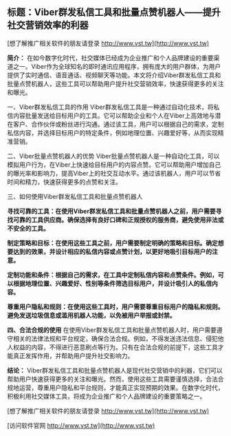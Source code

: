 ## **标题：Viber群发私信工具和批量点赞机器人——提升社交营销效率的利器**

[想了解推广相关软件的朋友请登录 http://www.vst.tw](http://www.vst.tw)

**简介：**
在如今数字化时代，社交媒体已经成为企业推广和个人品牌建设的重要渠道之一。Viber作为全球知名的即时通讯应用程序，拥有庞大的用户群体，为用户提供了实时通信、语音通话、视频聊天等功能。本文将介绍Viber群发私信工具和批量点赞机器人，这些工具可以帮助用户提升社交营销效率，快速获得更多的关注和曝光。

一、Viber群发私信工具的作用
Viber群发私信工具是一种通过自动化技术，将私信内容批量发送给目标用户的工具。它可以帮助企业和个人在Viber上高效地与潜在客户、合作伙伴或粉丝进行沟通。通过该工具，用户可以根据自己的需求，定制私信内容，并选择目标用户的特定条件，例如地理位置、兴趣爱好等，从而实现精准营销。

二、Viber批量点赞机器人的优势
Viber批量点赞机器人是一种自动化工具，可以模拟用户行为，在Viber上快速给目标用户的内容点赞。它可以帮助用户增加自己的曝光率和影响力，提高Viber上的社交互动水平。通过该机器人，用户可以节省时间和精力，快速获得更多的点赞和关注。

三、如何使用Viber群发私信工具和批量点赞机器人

**寻找可靠的工具：在使用Viber群发私信工具和批量点赞机器人之前，用户需要寻找可靠的工具供应商。确保选择有良好口碑和正规授权的服务商，避免使用非法或不安全的工具。**

**制定策略和目标：在使用这些工具之前，用户需要制定明确的策略和目标。确定想要达到的效果，并设计相应的私信内容或点赞计划，以更好地吸引目标用户的注意。**

**定制功能和条件：根据自己的需求，在工具中定制私信内容和点赞条件。例如，可以根据地理位置、兴趣爱好、性别等条件筛选目标用户，并设计吸引人的私信内容。**

**尊重用户隐私和规则：在使用这些工具时，用户需要尊重目标用户的隐私和规则。避免发送垃圾信息或滥用机器人功能，以免被用户举报或封禁。**

**四、合法合规的使用**
在使用Viber群发私信工具和批量点赞机器人时，用户需要遵守相关的法律法规和平台规定，确保合法合规。例如，不得发送违法信息、侵犯他人权益的内容，不得进行恶意刷点等行为。只有在合法合规的前提下，这些工具才能真正发挥作用，并帮助用户提升社交影响力。

**结论：**
Viber群发私信工具和批量点赞机器人是现代社交营销中的利器，它们可以帮助用户快速获得更多的关注和曝光。然而，使用这些工具需要谨慎选择，合法合规地运营，尊重用户隐私和平台规则，才能真正实现预期的效果。在数字化时代，积极利用社交媒体工具，将成为企业推广和个人品牌建设的重要策略之一。

[想了解推广相关软件的朋友请登录 http://www.vst.tw](http://www.vst.tw)


[访问软件官网 http://www.vst.tw](http://www.vst.tw)
